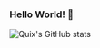 ### Hello World! 👋

<!--
![Quix's GitHub stats](https://github-readme-stats2-lake.vercel.app/api?username=quixthe2nd&show_icons=true&bg_color=000&title_color=22ff00&icon_color=22ff00&text_color=fff&border_radius=30&include_all_commits=true&count_private=true)

![Quix's GitHub stats](https://github-readme-stats2-lake.vercel.app/api/top-langs?username=quixthe2nd&show_icons=true&bg_color=000&title_color=22ff00&icon_color=22ff00&text_color=fff&border_radius=30&include_all_commits=true&count_private=true&langs_count=30&layout=compact)
-->
![Quix's GitHub stats](https://github-readme-stats2-lake.vercel.app/api/wakatime?username=Quix&layout=compact)

<!--
## Some unique projects I've open sourced
[![Hydrafiles](https://github-readme-stats2-lake.vercel.app/api/pin/?username=StarfilesFileSharing&repo=Hydrafiles)](https://github.com/StarfilesFileSharing/Hydrafiles)

A headless storage network with TOR level privacy for hosts, accessible using a vanilla web browser over HTTP.

[![NoClutter](https://github-readme-stats2-lake.vercel.app/api/pin/?username=quixthe2nd&repo=noclutter)](https://github.com/QuixThe2nd/NoClutter)

An article on NoClutter can be found on [iDownloadBlog](https://www.idownloadblog.com/2020/05/23/noclutter/).

[![TorrentTX](https://github-readme-stats2-lake.vercel.app/api/pin/?username=quixthe2nd&repo=torrenttx)](https://github.com/QuixThe2nd/TorrentTX)

TorrentTX: An experimental consensus layer built onto the torrent protocol. Building a blockchain with self-consensus, that require's 0 proof of work/stake/etc.
-->
